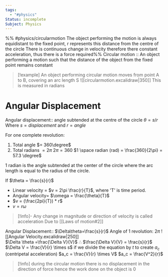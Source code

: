 ```yaml
---
tags:
  - "#physics"
Status: incomplete
Subject: Physics
---
```

%% #physics/circularmotion The object performing the motion is always equidistant to the fixed point, r represents this distance from the centre of the circle
There is continuous change in velocity therefore there constant acceleration, thus there is a force required%%
Circular motion :: An object performing a motion such that the distance of the object from the fixed point remains constant
>[!example] An object performing circular motion moves from point A to B, covering an arc length S ![[circularmotion.excalidraw|350]]
>This is measured in radians

# Angular Displacement
Angular displacement:: angle subtended at the centre of the circle
$\theta = s/r$
Where $s = displacement$ and $r = angle$

 For one complete revolution:
 1. Total angle $= 360\degree$
 2. Total radians $= 2\pi$
$2\pi = 360$
$1 \space radian (rad) = \frac{360}{2\pi} = 57.3 \degree$

1 radian is the angle subtended at the center of the circle where the arc length is equal to the radius of the circle.

If $\theta = \frac{s}{r}$ 
- Linear velocity = $v = 2\pi \frac{r}{T}$, where 'T' is time period.
- Angular velocity= $\omega = \frac{\theta}{T}$
- $v = (\frac{2pi}{T}) * r$
- $v = r\omega$

>[!info]- Any change in magnitude or direction of velocity is called acceleration
> Due to [[Laws of motion#2]]

Angular Displacement:: $\Delta\theta=\frac{s}{r}$
Angle of 1 revolution: $2\pi$
![[Angular Velocity.excalidraw|250]]     
$\Delta \theta =\frac{\Delta V}{V}$
$\therefore$
$\frac{\Delta V}{V} = \frac{s}{r}$
$\Delta V = \frac{V}{r} \times s$
if we divide the equation by $t$ to create $a_c$ (centripetal acceleration)
$a_c = \frac{V}{r} \times V$
$a_c = \frac{V^2}{r}$

>[!info] during the circular motion there is no displacement in the direction of force hence the work done on the object is 0

